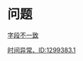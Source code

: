 # 问题

[字段不一致](字段不一致/字段不一致.md "字段不一致")

[时间异常、ID:1299383.1](时间异常、ID-1299383.1/时间异常、ID-1299383.1.md "时间异常、ID:1299383.1")
